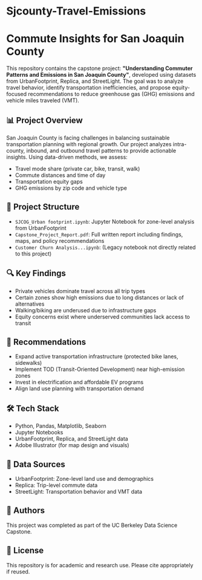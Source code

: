 # Sjcounty-Travel-Emissions

# Commute Insights for San Joaquin County

This repository contains the capstone project: **"Understanding Commuter Patterns and Emissions in San Joaquin County"**, developed using datasets from UrbanFootprint, Replica, and StreetLight. The goal was to analyze travel behavior, identify transportation inefficiencies, and propose equity-focused recommendations to reduce greenhouse gas (GHG) emissions and vehicle miles traveled (VMT).

## 📊 Project Overview

San Joaquin County is facing challenges in balancing sustainable transportation planning with regional growth. Our project analyzes intra-county, inbound, and outbound travel patterns to provide actionable insights. Using data-driven methods, we assess:

- Travel mode share (private car, bike, transit, walk)
- Commute distances and time of day
- Transportation equity gaps
- GHG emissions by zip code and vehicle type

## 📁 Project Structure

- `SJCOG_Urban footprint.ipynb`: Jupyter Notebook for zone-level analysis from UrbanFootprint
- `Capstone_Project_Report.pdf`: Full written report including findings, maps, and policy recommendations
- `Customer Churn Analysis...ipynb`: (Legacy notebook not directly related to this project)

## 🔍 Key Findings

- Private vehicles dominate travel across all trip types
- Certain zones show high emissions due to long distances or lack of alternatives
- Walking/biking are underused due to infrastructure gaps
- Equity concerns exist where underserved communities lack access to transit

## 🌿 Recommendations

- Expand active transportation infrastructure (protected bike lanes, sidewalks)
- Implement TOD (Transit-Oriented Development) near high-emission zones
- Invest in electrification and affordable EV programs
- Align land use planning with transportation demand

## 🛠 Tech Stack

- Python, Pandas, Matplotlib, Seaborn
- Jupyter Notebooks
- UrbanFootprint, Replica, and StreetLight data
- Adobe Illustrator (for map design and visuals)

## 📍 Data Sources

- UrbanFootprint: Zone-level land use and demographics
- Replica: Trip-level commute data
- StreetLight: Transportation behavior and VMT data

## 📜 Authors

This project was completed as part of the UC Berkeley Data Science Capstone.

## 📄 License

This repository is for academic and research use. Please cite appropriately if reused.
